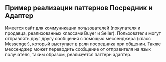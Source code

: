 ## Пример реализации паттернов Посредник и Адаптер
Имеется сайт для коммуникации пользователей (покупателя и продавца, реализованных классами Buyer и Seller). Пользователи могут отправлять друг другу сообщения с помощью мессенджера (класс Messenger), который выступает в роли посредника при общении. Также мессенджер может переводить сообщение от отправителя на язык получателя, таким образом, реализуется паттерн адаптер.
